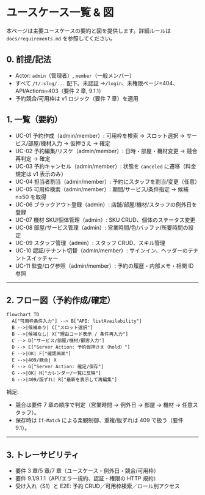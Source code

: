 # ユースケース一覧 & 図

本ページは主要ユースケースの要約と図を提供します。詳細ルールは `docs/requirements.md` を参照してください。

## 0. 前提/記法

- Actor: `admin`（管理者）, `member`（一般メンバー）
- すべて `/t/:slug/...` 配下。未認証 →`/login`、未権限ページ=404、API/Actions=403（要件 2 章, 9.1.1）
- 予約競合/可用枠は v1 ロジック（要件 7 章）を適用

## 1. 一覧（要約）

- UC-01 予約作成（admin/member）: 可用枠を検索 → スロット選択 → サービス/部屋/機材入力 → 仮押さえ → 確定
- UC-02 予約編集/リスケ（admin/member）: 日時・部屋・機材変更 → 競合再判定 → 確定
- UC-03 予約キャンセル（admin/member）: 状態を `canceled` に遷移（料金規定は v1 表示のみ）
- UC-04 担当者割当（admin/member）: 予約にスタッフを割当/変更（任意）
- UC-05 可用枠検索（admin/member）: 期間/サービス/条件指定 → 候補 n≤50 を取得
- UC-06 ブラックアウト登録（admin）: 店舗/部屋/機材/スタッフの例外日を登録
- UC-07 機材 SKU/個体管理（admin）: SKU CRUD、個体のステータス変更
- UC-08 部屋/サービス管理（admin）: 営業時間/色/バッファ/所要時間の設定
- UC-09 スタッフ管理（admin）: スタッフ CRUD、スキル管理
- UC-10 認証/テナント切替（admin/member）: サインイン、ヘッダーのテナントスイッチャー
- UC-11 監査/ログ参照（admin/member）: 予約の履歴・内部メモ・相関 ID 参照

---

## 2. フロー図（予約作成/確定）

```mermaid
flowchart TD
  A["可用枠条件入力"] --> B["API: listAvailability"]
  B -->|候補あり| C["スロット選択"]
  B -->|候補なし| X["理由コード表示 / 条件再入力"]
  C --> D["サービス/部屋/機材/顧客入力"]
  D --> E["Server Action: 予約仮押さえ（hold）"]
  E -->|OK| F["確認画面"]
  E -->|409/競合| X
  F --> G["Server Action: 確定/保存"]
  G -->|OK| H["カレンダー/一覧に反映"]
  G -->|409/版ずれ| R["最新を表示して再編集"]
```

補足:

- 競合は要件 7 章の順序で判定（営業時間 → 例外日 → 部屋 → 機材 → 任意スタッフ）。
- 保存時は `If-Match` による楽観制御、重複/版ずれは 409 で扱う（要件 9.1）。

---

## 3. トレーサビリティ

- 要件 3 章/5 章/7 章（ユースケース・例外日・競合/可用枠）
- 要件 9.1/9.1.1（API/エラー規約、認証・権限の HTTP 規約）
- 受け入れ（S1）と E2E: 予約 CRUD／可用枠検索／ロール別アクセス
